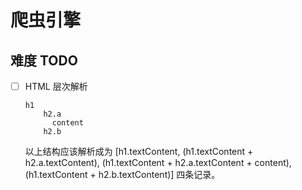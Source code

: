 # 爬虫引擎

## 难度 TODO

- [ ] HTML 层次解析
  ```text
  h1
      h2.a
        content
      h2.b
  ```
  以上结构应该解析成为 [h1.textContent, (h1.textContent + h2.a.textContent), (h1.textContent + h2.a.textContent + content), (h1.textContent + h2.b.textContent)] 四条记录。
